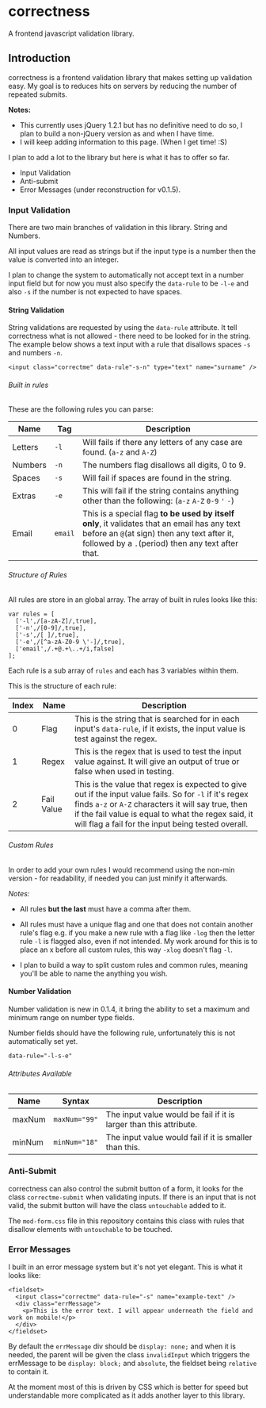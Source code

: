 # correctness
A frontend javascript validation library.

## Introduction

correctness is a frontend validation library that makes setting up validation easy. My goal is to reduces hits on servers by reducing the number of repeated submits.

**Notes:**
* This currently uses jQuery 1.2.1 but has no definitive need to do so, I plan to build a non-jQuery version as and when I have time.
* I will keep adding information to this page. (When I get time! :S)

I plan to add a lot to the library but here is what it has to offer so far.

* Input Validation
* Anti-submit
* Error Messages (under reconstruction for v0.1.5).

### Input Validation

There are two main branches of validation in this library. String and Numbers.

All input values are read as strings but if the input type is a number then the value is converted into an integer.

I plan to change the system to automatically not accept text in a number input field but for now you must also specify the `data-rule` to be `-l-e` and also `-s` if the number is not expected to have spaces.

#### String Validation

String validations are requested by using the `data-rule` attribute. It tell correctness what is not allowed - there need to be looked for in the string. The example below shows a text input with a rule that disallows spaces `-s` and numbers `-n`.

    <input class="correctme" data-rule"-s-n" type="text" name="surname" />

###### Built in rules

These are the following rules you can parse:

Name|Tag|Description
----|---|-----------
Letters|`-l`|Will fails if there any letters of any case are found. (`a-z` and `A-Z`)
Numbers|`-n`|The numbers flag disallows all digits, 0 to 9.
Spaces|`-s`|Will fail if spaces are found in the string.
Extras|`-e`|This will fail if the string contains anything other than the following: (`a-z` `A-Z` `0-9` `'` `-`)
Email|`email`|This is a special flag **to be used by itself only**, it validates that an email has any text before an `@`(at sign) then any text after it, followed by a `.`(period) then any text after that.

###### Structure of Rules

All rules are store in an global array. The array of built in rules looks like this:

    var rules = [
      ['-l',/[a-zA-Z]/,true],
      ['-n',/[0-9]/,true],
      ['-s',/[ ]/,true],
      ['-e',/[^a-zA-Z0-9 \'-]/,true],
      ['email',/.+@.+\..+/i,false]
    ];

Each rule is a sub array of `rules` and each has 3 variables within them.

This is the structure of each rule:

Index|Name|Description
---|---|---
0|Flag|This is the string that is searched for in each input's `data-rule`, if it exists, the input value is test against the regex.
1|Regex|This is the regex that is used to test the input value against. It will give an output of true or false when used in testing.
2|Fail Value|This is the value that regex is expected to give out if the input value fails. So for `-l` if it's regex finds `a-z` or `A-Z` characters it will say true, then if the fail value is equal to what the regex said, it will flag a fail for the input being tested overall.

###### Custom Rules

In order to add your own rules I would recommend using the non-min version - for readability, if needed you can just minify it afterwards.

*Notes:*

* All rules **but the last** must have a comma after them.

* All rules must have a unique flag and one that does not contain another rule's flag e.g. if you make a new rule with a flag like `-log` then the letter rule `-l` is flagged also, even if not intended. My work around for this is to place an x before all custom rules, this way `-xlog` doesn't flag `-l`.

* I plan to build a way to split custom rules and common rules, meaning you'll be able to name the anything you wish.

#### Number Validation

Number validation is new in 0.1.4, it bring the ability to set a maximum and minimum range on number type fields.

Number fields should have the following rule, unfortunately this is not automatically set yet.

`data-rule="-l-s-e"`

###### Attributes Available

Name|Syntax|Description
---|---|--
maxNum|`maxNum="99"`|The input value would be fail if it is larger than this attribute.
minNum|`minNum="18"`|The input value would fail if it is smaller than this.

### Anti-Submit

correctness can also control the submit button of a form, it looks for the class `correctme-submit` when validating inputs. If there is an input that is not valid, the submit button will have the class `untouchable` added to it.

The `mod-form.css` file in this repository contains this class with rules that disallow elements with `untouchable` to be touched.

### Error Messages

I built in an error message system but it's not yet elegant. This is what it looks like:

    <fieldset>
      <input class="correctme" data-rule="-s" name="example-text" />
      <div class="errMessage">
        <p>This is the error text. I will appear underneath the field and work on mobile!</p>
      </div>
    </fieldset>

By default the `errMessage` div should be `display: none;` and when it is needed, the parent will be given the class `invalidInput` which triggers the errMessage to be `display: block;` and `absolute`, the fieldset being `relative` to contain it.

At the moment most of this is driven by CSS which is better for speed but understandable more complicated as it adds another layer to this library.
